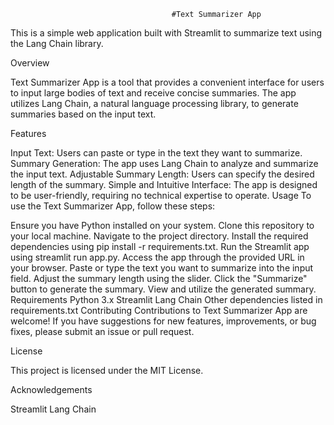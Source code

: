                                         #Text Summarizer App




This is a simple web application built with Streamlit to summarize text using the Lang Chain library.

Overview


Text Summarizer App is a tool that provides a convenient interface for users to input large bodies of text and receive concise summaries. The app utilizes Lang Chain, a natural language processing library, to generate summaries based on the input text.

Features



Input Text: Users can paste or type in the text they want to summarize.
Summary Generation: The app uses Lang Chain to analyze and summarize the input text.
Adjustable Summary Length: Users can specify the desired length of the summary.
Simple and Intuitive Interface: The app is designed to be user-friendly, requiring no technical expertise to operate.
Usage
To use the Text Summarizer App, follow these steps:

Ensure you have Python installed on your system.
Clone this repository to your local machine.
Navigate to the project directory.
Install the required dependencies using pip install -r requirements.txt.
Run the Streamlit app using streamlit run app.py.
Access the app through the provided URL in your browser.
Paste or type the text you want to summarize into the input field.
Adjust the summary length using the slider.
Click the "Summarize" button to generate the summary.
View and utilize the generated summary.
Requirements
Python 3.x
Streamlit
Lang Chain
Other dependencies listed in requirements.txt
Contributing
Contributions to Text Summarizer App are welcome! If you have suggestions for new features, improvements, or bug fixes, please submit an issue or pull request.

License


This project is licensed under the MIT License.

Acknowledgements


Streamlit
Lang Chain

